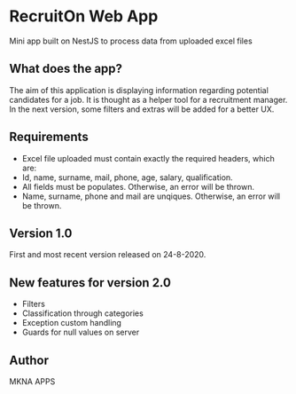# RecruitOn Web App

Mini app built on NestJS to process data from uploaded excel files

## What does the app?

The aim of this application is displaying 
information regarding potential candidates 
for a job. It is thought as a helper tool 
for a recruitment manager.
In the next version, some filters and extras will be added
for a better UX.

## Requirements

* Excel file uploaded must contain exactly the required headers, which are:
* Id, name, surname, mail, phone, age, salary, qualification.
* All fields must be populates. Otherwise, an error will be thrown.
* Name, surname, phone and mail are unqiques. Otherwise, 
an error will be thrown.

## Version 1.0

First and most recent version released on 24-8-2020.

## New features for version 2.0

* Filters
* Classification through categories
* Exception custom handling
* Guards for null values on server

## Author 

MKNA APPS



